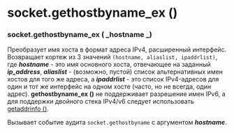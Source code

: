 # socket.gethostbyname\_ex ()

### socket.gethostbyname\_ex ( _hostname _)

Преобразует имя хоста в формат адреса IPv4, расширенный интерфейс. Возвращает кортеж из 3 значений `(hostname, aliaslist, ipaddrlist)`, где _**hostname**_ - это имя основного хоста, отвечающее на заданный _**ip\_address**_, _**aliaslist**_ - (возможно, пустой) список альтернативных имен хостов для того же адреса, а _**ipaddrlist**_ - это список IPv4-адресов для один и тот же интерфейс на одном хосте (часто, но не всегда, один адрес). **gethostbyname\_ex ()** не поддерживает разрешение имен IPv6, а для поддержки двойного стека IPv4/v6 следует использовать [getaddrinfo ()](socket.getaddrinfo.md).

Вызывает событие аудита `socket.gethostbyname` с аргументом _**hostname**_.
